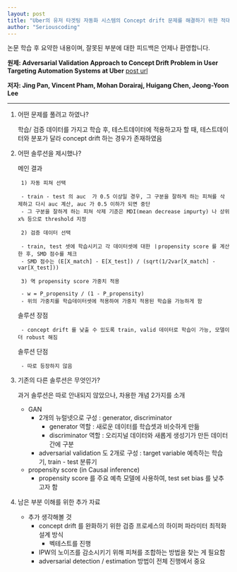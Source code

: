 ```yaml
---
layout: post
title: "Uber의 유저 타겟팅 자동화 시스템의 Concept drift 문제를 해결하기 위한 적대적 검증 접근"
author: "Seriouscoding"
---
```


논문 학습 후 요약한 내용이며, 잘못된 부분에 대한 피드백은 언제나 환영합니다.

**원제: Adversarial Validation Approach to Concept Drift Problem in
User Targeting Automation Systems at Uber** [post url](https://arxiv.org/abs/2004.03045)

**저자: Jing Pan, Vincent Pham, Mohan Dorairaj, Huigang Chen, Jeong-Yoon Lee**


______________________________________________________________


    
1) 어떤 문제를 풀려고 하였나? 
    
    학습/ 검증 데이터를 가지고 학습 후, 테스트데이터에 적용하고자 할 때, 테스트데이터와 분포가 달라  concept drift 하는 경우가 존재하였음
    
2) 어떤 솔루션을 제시했나?
    
    메인 결과
    
        1) 자동 피쳐 선택
    
        - train - test 의 auc  가 0.5 이상일 경우, 그 구분을 잘하게 하는 피쳐를 삭제하고 다시 auc 계산, auc 가 0.5 이하가 되면 중단
        - 그 구분을 잘하게 하는 피쳐 삭제 기준은 MDI(mean decrease impurty) 나 상위 x% 등으로 threshold 지정
    
        2) 검증 데이터 선택
    
        - train, test 셋에 학습시키고 각 데이터셋에 대한 ㅣpropensity score 를 계산한 후, SMD 점수를 체크
        - SMD 점수는 (E[X_match] - E[X_test]) / (sqrt(1/2var[X_match] - var[X_test]))
    
        3) 역 propensity score 가중치 적용
    
        - w = P_propensity / (1 - P_propensity)
        - 위의 가중치를 학습데이터셋에 적용하여 가중치 적용된 학습을 가능하게 함
    
    솔루션 장점
    
        - concept drift 를 낮출 수 있도록 train, valid 데이터로 학습이 가능, 모델이 더 robust 해짐
    
    솔루션 단점
    
        - 따로 등장하지 않음

3) 기존의 다른 솔루션은 무엇인가?

    과거 솔루션은 따로 안내되지 않았으나, 차용한 개념 2가지를 소개

    - GAN
        - 2개의 뉴럴넷으로 구성 : generator, discriminator
            - generator 역할 : 새로운 데이터를 학습셋과 비슷하게 만듦
            - discriminator 역할 : 오리지널 데이터와 새롭게 생성기가 만든 데이터 간에 구분
        - adversarial validation 도 2개로 구성 : target variable 예측하는 학습기, train - test 분류기
    - propensity score (in Causal inference)
        - propensity score 를 주요 예측 모델에 사용하여, test set bias 를 낮추고자 함

4) 남은 부분 이해를 위한 추가 자료

    - 추가 생각해볼 것
        - concept drift 를 완화하기 위한 검증 프로세스의 하이퍼 파라미터 최적화 설계 방식
            - 벡테스트를 진행
        - IPW의 노이즈를 감소시키기 위해 피쳐를 조합하는 방법을 찾는 게 필요함
        - adversarial detection / estimation 방법이 전체 진행에서 중요